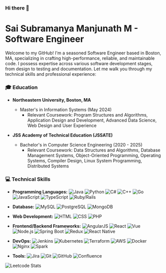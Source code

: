 ### Hi there 👋

<!--
**MssManjunath/MssManjunath** is a ✨ _special_ ✨ repository because its `README.md` (this file) appears on your GitHub profile.

Here are some ideas to get you started:

- 🔭 I’m currently working on ...
- 🌱 I’m currently learning ...
- 👯 I’m looking to collaborate on ...
- 🤔 I’m looking for help with ...
- 💬 Ask me about ...
- 📫 How to reach me: ...
- 😄 Pronouns: ...
- ⚡ Fun fact: ...
-->

# Sai Subramanya Manjunath M - Software Engineer

Welcome to my GitHub! I'm a seasoned Software Engineer based in Boston, MA, specializing in crafting high-performance, reliable, and maintainable code. I possess expertise across various software development stages, from design to testing and documentation. Let me walk you through my technical skills and professional experience:

### 🎓 Education
- **Northeastern University, Boston, MA**
  - Master's in Information Systems (May 2024)
    - Relevant Coursework: Program Structures and Algorithms, Application Design and Development, Advanced Data Science, Web Design and User Experience

- **JSS Academy of Technical Education (JSSATE)**
  - Bachelor's in Computer Science Engineering (2020 - 2025)
    - Relevant Coursework: Data Structures and Algorithms, Database Management Systems, Object-Oriented Programming, Operating Systems, Compiler Design, Linux System Programming, Distributed Systems

### 💻 Technical Skills
- **Programming Languages:**
  ![Java](https://img.shields.io/badge/-Java-007396?style=for-the-badge&logo=java&logoColor=white)
  ![Python](https://img.shields.io/badge/-Python-3776AB?style=for-the-badge&logo=python&logoColor=white)
  ![C#](https://img.shields.io/badge/-C%23-239120?style=for-the-badge&logo=c-sharp&logoColor=white)
  ![C++](https://img.shields.io/badge/-C++-00599C?style=for-the-badge&logo=c%2B%2B&logoColor=white)
  ![Go](https://img.shields.io/badge/-Go-00ADD8?style=for-the-badge&logo=go&logoColor=white)
  ![JavaScript](https://img.shields.io/badge/-JavaScript-F0DB4F?style=for-the-badge&logo=javascript&logoColor=black)
  ![TypeScript](https://img.shields.io/badge/-TypeScript-3178C6?style=for-the-badge&logo=typescript&logoColor=white)
  ![Ruby/Rails](https://img.shields.io/badge/-Ruby/Rails-CC0000?style=for-the-badge&logo=ruby&logoColor=white)

- **Database:**
  ![MySQL](https://img.shields.io/badge/-MySQL-4479A1?style=for-the-badge&logo=mysql&logoColor=white)
  ![PostgreSQL](https://img.shields.io/badge/-PostgreSQL-336791?style=for-the-badge&logo=postgresql&logoColor=white)
  ![MongoDB](https://img.shields.io/badge/-MongoDB-47A248?style=for-the-badge&logo=mongodb&logoColor=white)

- **Web Development:**
  ![HTML](https://img.shields.io/badge/-HTML-E34C26?style=for-the-badge&logo=html5&logoColor=white)
  ![CSS](https://img.shields.io/badge/-CSS-264de4?style=for-the-badge&logo=css3&logoColor=white)
  ![PHP](https://img.shields.io/badge/-PHP-777BB4?style=for-the-badge&logo=php&logoColor=white)

- **Frontend/Backend Frameworks:**
  ![AngularJS](https://img.shields.io/badge/-AngularJS-E23237?style=for-the-badge&logo=angularjs&logoColor=white)
  ![React](https://img.shields.io/badge/-React-61DBFB?style=for-the-badge&logo=react&logoColor=black)
  ![Vue](https://img.shields.io/badge/-Vue-42b883?style=for-the-badge&logo=vue.js&logoColor=white)
  ![Node.js](https://img.shields.io/badge/-Node.js-3C873A?style=for-the-badge&logo=node.js&logoColor=white)
  ![Spring Boot](https://img.shields.io/badge/-Spring%20Boot-6DB33F?style=for-the-badge&logo=spring-boot&logoColor=white)
  ![Redux](https://img.shields.io/badge/-Redux-764ABC?style=for-the-badge&logo=redux&logoColor=white)
  ![React Native](https://img.shields.io/badge/-React%20Native-61DAFB?style=for-the-badge&logo=react&logoColor=black)

- **DevOps:**
  ![Jenkins](https://img.shields.io/badge/-Jenkins-D24939?style=for-the-badge&logo=jenkins&logoColor=white)
  ![Kubernetes](https://img.shields.io/badge/-Kubernetes-326CE5?style=for-the-badge&logo=kubernetes&logoColor=white)
  ![Terraform](https://img.shields.io/badge/-Terraform-7B42BC?style=for-the-badge&logo=terraform&logoColor=white)
  ![AWS](https://img.shields.io/badge/-AWS-232F3E?style=for-the-badge&logo=amazon-aws&logoColor=white)
  ![Docker](https://img.shields.io/badge/-Docker-2496ED?style=for-the-badge&logo=docker&logoColor=white)
  ![Nginx](https://img.shields.io/badge/-Nginx-269539?style=for-the-badge&logo=nginx&logoColor=white)
  ![Spark](https://img.shields.io/badge/-Spark-E25A1C?style=for-the-badge&logo=apache-spark&logoColor=white)

- **Tools:**
  ![Jira](https://img.shields.io/badge/-Jira-0052CC?style=for-the-badge&logo=jira&logoColor=white)
  ![Git](https://img.shields.io/badge/-Git-F05032?style=for-the-badge&logo=git&logoColor=white)
  ![GitHub](https://img.shields.io/badge/-GitHub-181717?style=for-the-badge&logo=github&logoColor=white)
  ![Confluence](https://img.shields.io/badge/-Confluence-172B4D?style=for-the-badge&logo=confluence&logoColor=white)


![Leetcode Stats](https://leetcard.jacoblin.cool/saimmanjunath)
